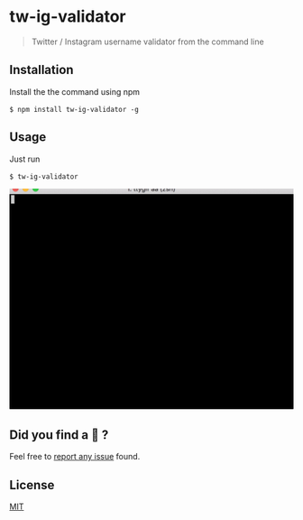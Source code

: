 # tw-ig-validator
> Twitter / Instagram username validator from the command line

## Installation
Install the the command using npm

```
$ npm install tw-ig-validator -g
```
## Usage
Just run
```
$ tw-ig-validator
```
<img src="tty.gif" />


## Did you find a 🐞 ?
Feel free to [report any issue](https://github.com/mdottavio/tw-ig-validator/issues) found.

## License
[MIT](LICENSE)
